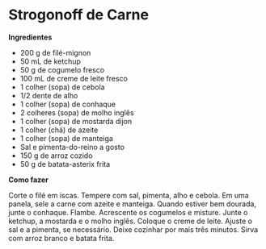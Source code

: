 # Strogonoff de Carne

**Ingredientes**

- 200 g de filé-mignon 
- 50 mL de ketchup 
- 50 g de cogumelo fresco 
- 100 mL de creme de leite fresco 
- 1 colher (sopa) de cebola 
- 1/2 dente de alho 
- 1 colher (sopa) de conhaque 
- 2 colheres (sopa) de molho inglês 
- 1 colher (sopa) de mostarda dijon 
- 1 colher (chá) de azeite 
- 1 colher (sopa) de manteiga 
- Sal e pimenta-do-reino a gosto 
- 150 g de arroz cozido 
- 50 g de batata-asterix frita 

**Como fazer** 

Corte o filé em iscas. Tempere com sal, pimenta, alho e cebola. Em uma panela, sele a carne com azeite e manteiga. Quando estiver bem dourada, junte o conhaque. Flambe. Acrescente os cogumelos e misture. Junte o ketchup, a mostarda e o molho inglês. Coloque o creme de leite. Ajuste o sal e a pimenta, se necessário. Deixe cozinhar por mais três minutos. Sirva com arroz branco e batata frita.

